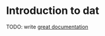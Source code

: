 # Introduction to dat

TODO: write [great documentation](http://jacobian.org/writing/what-to-write/)
